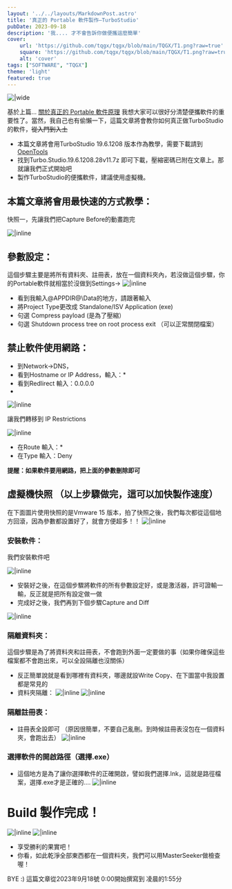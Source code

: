```yaml
---
layout: '../../layouts/MarkdownPost.astro'
title: '真正的 Portable 軟件製作—TurboStudio'
pubDate: 2023-09-18
description: '我.... 才不會告訴你做便攜這麼簡單'
cover:
    url: 'https://github.com/tqgx/tqgx/blob/main/TQGX/T1.png?raw=true'
    square: 'https://github.com/tqgx/tqgx/blob/main/TQGX/T1.png?raw=true'
    alt: 'cover'
tags: ["SOFTWARE", "TQGX"] 
theme: 'light'
featured: true
---
```



![|wide](https://github.com/tqgx/tqgx/blob/main/TQGX/T1.png?raw=true')


基於上篇... [關於真正的 Portable 軟件原理](https://tqgx.github.io/posts/2023-09-18-%E7%9C%9F%E6%AD%A3%E7%9A%84%20Portable%20%E8%BB%9F%E4%BB%B6%E8%A3%BD%E4%BD%9C%E2%80%94TurboStudio/)
我想大家可以很好分清楚便攜軟件的重要性了。當然，我自己也有偷懶一下，這篇文章將會教你如何真正做TurboStudio的軟件，~~從入門到入土~~

- 本篇文章將會用TurboStudio 19.6.1208 版本作為教學，需要下載請到[OpenTools](https://github.com/tqgx/OpenTools/releases/tag/Database-All-Tools)
- 找到Turbo.Studio.19.6.1208.28v11.7z 即可下載，壓縮密碼已附在文章上。那就讓我們正式開始吧
- 製作TurboStudio的便攜軟件，建議使用虛擬機。

## 本篇文章將會用最快速的方式教學：

快照一，先讓我們把Capture Before的動畫跑完

![|inline](https://github.com/tqgx/tqgx/blob/main/TQGX/T1.png?raw=true)

## 參數設定：

這個步驟主要是將所有資料夾、註冊表，放在一個資料夾內，若沒做這個步驟，你的Portable軟件就相當於沒做到Settings→ 
![|inline](https://github.com/tqgx/tqgx/blob/main/TQGX/T4.png?raw=true)

- 看到我輸入@APPDIR@\Data的地方，請跟著輸入
- 將Project Type更改成 Standalone/ISV Application (exe)
- 句選 Compress payload (是為了壓縮）
- 句選 Shutdown process tree on root process exit （可以正常關閉檔案）


## 禁止軟件使用網路：
- 到Network→DNS，
- 看到Hostname or IP Address，輸入：*
- 看到Redlirect 輸入：0.0.0.0
- 
![|inline](https://github.com/tqgx/tqgx/blob/main/TQGX/T5.png?raw=true)


讓我們轉移到 IP Restrictions

![|inline](https://github.com/tqgx/tqgx/blob/main/TQGX/T6.png?raw=true)

- 在Route 輸入：*
- 在Type 輸入：Deny 

__提醒：如果軟件要用網路，把上面的參數刪除即可__

## 虛擬機快照 （以上步驟做完，這可以加快製作速度）
在下面圖片使用快照的是Vmware 15 版本，拍了快照之後，我們每次都從這個地方回滾，因為參數都設置好了，就會方便超多！！
![|inline](https://github.com/tqgx/tqgx/blob/main/TQGX/T7.png?raw=true)


### 安裝軟件： 
我們安裝軟件吧

![|inline](https://github.com/tqgx/tqgx/blob/main/TQGX/T2.png?raw=true)

- 安裝好之後，在這個步驟將軟件的所有參數設定好，或是激活器，許可證輸一輸，反正就是把所有設定做一做
- 完成好之後，我們再到下個步驟Capture and Diff

![|inline](https://github.com/tqgx/tqgx/blob/main/TQGX/T3.png?raw=true)

### 隔離資料夾：
這個步驟是為了將資料夾和註冊表，不會跑到外面一定要做的事（如果你確保這些檔案都不會跑出來，可以全設隔離也沒關係）
- 反正簡單說就是看到哪裡有資料夾，哪邊就設Write Copy、在下圖當中我設置都是常見的
- 資料夾隔離：
![|inline](https://github.com/tqgx/tqgx/blob/main/TQGX/T8.png?raw=true)
![|inline](https://github.com/tqgx/tqgx/blob/main/TQGX/T9.png?raw=true)

### 隔離註冊表：
- 註冊表全設即可 （原因很簡單，不要自己亂刪。到時候註冊表沒包在一個資料夾，會跑出去）
![|inline](https://github.com/tqgx/tqgx/blob/main/TQGX/T10.png?raw=true)

### 選擇軟件的開啟路徑（選擇.exe）
- 這個地方是為了讓你選擇軟件的正確開啟，譬如我們選擇.lnk，這就是路徑檔案，選擇.exe才是正確的....
![|inline](https://github.com/tqgx/tqgx/blob/main/TQGX/T10.png?raw=true)


# Build 製作完成！
![|inline](https://github.com/tqgx/tqgx/blob/main/TQGX/T12.png?raw=true)
![|inline](https://github.com/tqgx/tqgx/blob/main/TQGX/T13.png?raw=true)

- 享受勝利的果實吧！
- 你看，如此乾淨全部東西都在一個資料夾，我們可以用MasterSeeker做檢查喔！



BYE :) 這篇文章從2023年9月18號 0:00開始撰寫到 凌晨的1:55分
